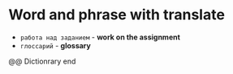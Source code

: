 # Word and phrase with translate

- `работа над заданием` - **work on the assignment**
- `глоссарий` - **glossary** 







@@ Dictionrary end